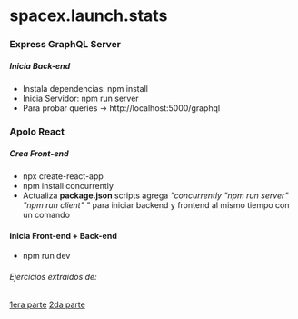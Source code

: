 # spacex.launch.stats

### Express GraphQL Server

##### Inicia Back-end
- Instala dependencias: npm install
- Inicia Servidor: npm run server
- Para probar queries -> http://localhost:5000/graphql

### Apolo React

##### Crea Front-end
- npx create-react-app
- npm install concurrently
- Actualiza **package.json** scripts agrega *"concurrently \"npm run server\" \"npm run client\" "* para iniciar backend y frontend al mismo tiempo con un comando

#### inicia Front-end + Back-end
- npm run dev


###### Ejercicios extraidos de:
[1era parte](https://www.youtube.com/watch?v=-XwkFm5a9lw)
[2da parte](https://www.youtube.com/watch?v=SEMTj8w04Z8)
